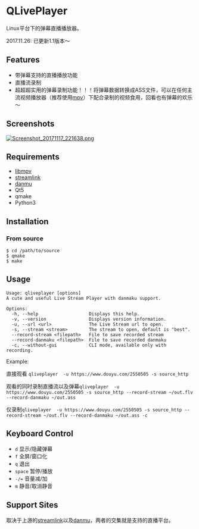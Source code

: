# QLivePlayer
Linux平台下的弹幕直播播放器。

2017.11.26: 已更新1.1版本～
## Features
* 带弹幕支持的直播播放功能
* 直播流录制
* 超超超实用的弹幕录制功能！！！将弹幕数据转换成ASS文件，可以在任何主流视频播放器（推荐使用[mpv](https://mpv.io)）下配合录制的视频食用，回看也有弹幕的欢乐～
## Screenshots
[![Screenshot_20171117_221638.png](https://i.loli.net/2017/11/18/5a0f94bf383cc.png)](https://i.loli.net/2017/11/18/5a0f94bf383cc.png)




























## Requirements
* [libmpv](https://github.com/mpv-player/mpv)
* [streamlink](https://github.com/streamlink/streamlink)
* [danmu](https://github.com/littlecodersh/danmu)
* Qt5
* qmake
* Python3
## Installation
### From source
```
$ cd /path/to/source
$ qmake
$ make
```
## Usage
```
Usage: qliveplayer [options]
A cute and useful Live Stream Player with danmaku support.

Options:
  -h, --help                   Displays this help.
  -v, --version                Displays version information.
  -u, --url <url>              The Live Stream url to open.
  -s, --stream <stream>        The stream to open, default is "best".
  --record-stream <filepath>   File to save recorded stream
  --record-danmaku <filepath>  File to save recorded danmaku
  -c, --without-gui            CLI mode, available only with recording.

```
Example:

直接观看 `qliveplayer  -u https://www.douyu.com/2550505 -s source_http`

观看的同时录制直播流以及弹幕`qliveplayer  -u https://www.douyu.com/2550505 -s source_http --record-stream ~/out.flv --record-danmaku ~/out.ass`

仅录制`qliveplayer  -u https://www.douyu.com/2550505 -s source_http --record-stream ~/out.flv --record-danmaku ~/out.ass -c`

## Keyboard Control
* `d` 显示/隐藏弹幕
* `f` 全屏/窗口化
* `q` 退出
* `space` 暂停/播放
* `-/=` 音量减/加
* `m` 静音/取消静音
## Support Sites
取决于上游的[streamlink](https://github.com/streamlink/streamlink)以及[danmu](https://github.com/littlecodersh/danmu)，两者的交集就是支持的直播平台。
